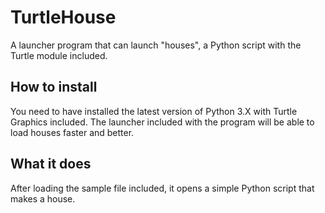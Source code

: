 # TurtleHouse
A launcher program that can launch "houses", a Python script with the Turtle module included.
## How to install
You need to have installed the latest version of Python 3.X with Turtle Graphics included.
The launcher included with the program will be able to load houses faster and better.
## What it does
After loading the sample file included, it opens a simple Python script that makes a house.

